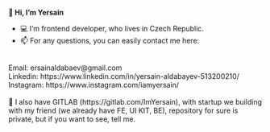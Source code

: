 <b>👋 Hi, I’m Yersain</b> 
- 💻  I’m frontend developer, who lives in Czech Republic. 
- 📫 For any questions, you can easily contact me here: 
 <br />
 Email: ersainaldabaev@gmail.com
 <br />
 Linkedin: https://www.linkedin.com/in/yersain-aldabayev-513200210/ 
 <br />
 Instagram: https://www.instagram.com/iamyersain/
<br />
<br />
📌 I also have GITLAB (https://gitlab.com/ImYersain), with startup we building with my friend (we already
have FE, UI KIT, BE), repository for sure is private, but if you want to
see, tell me.
